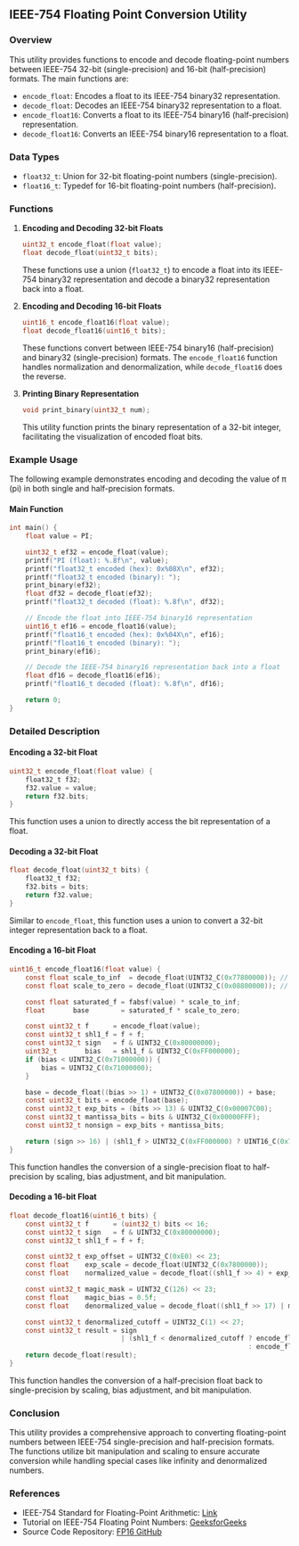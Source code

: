 ## IEEE-754 Floating Point Conversion Utility

### Overview
This utility provides functions to encode and decode floating-point numbers between IEEE-754 32-bit (single-precision) and 16-bit (half-precision) formats. The main functions are:
- `encode_float`: Encodes a float to its IEEE-754 binary32 representation.
- `decode_float`: Decodes an IEEE-754 binary32 representation to a float.
- `encode_float16`: Converts a float to its IEEE-754 binary16 (half-precision) representation.
- `decode_float16`: Converts an IEEE-754 binary16 representation to a float.

### Data Types
- `float32_t`: Union for 32-bit floating-point numbers (single-precision).
- `float16_t`: Typedef for 16-bit floating-point numbers (half-precision).

### Functions
1. **Encoding and Decoding 32-bit Floats**
   ```c
   uint32_t encode_float(float value);
   float decode_float(uint32_t bits);
   ```

   These functions use a union (`float32_t`) to encode a float into its IEEE-754 binary32 representation and decode a binary32 representation back into a float.

2. **Encoding and Decoding 16-bit Floats**
   ```c
   uint16_t encode_float16(float value);
   float decode_float16(uint16_t bits);
   ```

   These functions convert between IEEE-754 binary16 (half-precision) and binary32 (single-precision) formats. The `encode_float16` function handles normalization and denormalization, while `decode_float16` does the reverse.

3. **Printing Binary Representation**
   ```c
   void print_binary(uint32_t num);
   ```

   This utility function prints the binary representation of a 32-bit integer, facilitating the visualization of encoded float bits.

### Example Usage
The following example demonstrates encoding and decoding the value of π (pi) in both single and half-precision formats.

#### Main Function
```c
int main() {
    float value = PI;

    uint32_t ef32 = encode_float(value);
    printf("PI (float): %.8f\n", value);
    printf("float32_t encoded (hex): 0x%08X\n", ef32);
    printf("float32_t encoded (binary): ");
    print_binary(ef32);
    float df32 = decode_float(ef32);
    printf("float32_t decoded (float): %.8f\n", df32);

    // Encode the float into IEEE-754 binary16 representation
    uint16_t ef16 = encode_float16(value);
    printf("float16_t encoded (hex): 0x%04X\n", ef16);
    printf("float16_t encoded (binary): ");
    print_binary(ef16);

    // Decode the IEEE-754 binary16 representation back into a float
    float df16 = decode_float16(ef16);
    printf("float16_t decoded (float): %.8f\n", df16);

    return 0;
}
```

### Detailed Description

#### Encoding a 32-bit Float
```c
uint32_t encode_float(float value) {
    float32_t f32;
    f32.value = value;
    return f32.bits;
}
```
This function uses a union to directly access the bit representation of a float.

#### Decoding a 32-bit Float
```c
float decode_float(uint32_t bits) {
    float32_t f32;
    f32.bits = bits;
    return f32.value;
}
```
Similar to `encode_float`, this function uses a union to convert a 32-bit integer representation back to a float.

#### Encoding a 16-bit Float
```c
uint16_t encode_float16(float value) {
    const float scale_to_inf  = decode_float(UINT32_C(0x77800000)); // Upper bound
    const float scale_to_zero = decode_float(UINT32_C(0x08800000)); // Lower bound

    const float saturated_f = fabsf(value) * scale_to_inf;
    float       base        = saturated_f * scale_to_zero;

    const uint32_t f      = encode_float(value);
    const uint32_t shl1_f = f + f;
    const uint32_t sign   = f & UINT32_C(0x80000000);
    uint32_t       bias   = shl1_f & UINT32_C(0xFF000000);
    if (bias < UINT32_C(0x71000000)) {
        bias = UINT32_C(0x71000000);
    }

    base = decode_float((bias >> 1) + UINT32_C(0x07800000)) + base;
    const uint32_t bits = encode_float(base);
    const uint32_t exp_bits = (bits >> 13) & UINT32_C(0x00007C00);
    const uint32_t mantissa_bits = bits & UINT32_C(0x00000FFF);
    const uint32_t nonsign = exp_bits + mantissa_bits;

    return (sign >> 16) | (shl1_f > UINT32_C(0xFF000000) ? UINT16_C(0x7E00) : nonsign);
}
```
This function handles the conversion of a single-precision float to half-precision by scaling, bias adjustment, and bit manipulation.

#### Decoding a 16-bit Float
```c
float decode_float16(uint16_t bits) {
    const uint32_t f      = (uint32_t) bits << 16;
    const uint32_t sign   = f & UINT32_C(0x80000000);
    const uint32_t shl1_f = f + f;

    const uint32_t exp_offset = UINT32_C(0xE0) << 23;
    const float    exp_scale = decode_float(UINT32_C(0x7800000));
    const float    normalized_value = decode_float((shl1_f >> 4) + exp_offset) * exp_scale;

    const uint32_t magic_mask = UINT32_C(126) << 23;
    const float    magic_bias = 0.5f;
    const float    denormalized_value = decode_float((shl1_f >> 17) | magic_mask) - magic_bias;

    const uint32_t denormalized_cutoff = UINT32_C(1) << 27;
    const uint32_t result = sign
                            | (shl1_f < denormalized_cutoff ? encode_float(denormalized_value)
                                                            : encode_float(normalized_value));
    return decode_float(result);
}
```
This function handles the conversion of a half-precision float back to single-precision by scaling, bias adjustment, and bit manipulation.

### Conclusion
This utility provides a comprehensive approach to converting floating-point numbers between IEEE-754 single-precision and half-precision formats. The functions utilize bit manipulation and scaling to ensure accurate conversion while handling special cases like infinity and denormalized numbers.

### References
- IEEE-754 Standard for Floating-Point Arithmetic: [Link](https://ieeexplore.ieee.org/document/8766229)
- Tutorial on IEEE-754 Floating Point Numbers: [GeeksforGeeks](https://www.geeksforgeeks.org/ieee-standard-754-floating-point-numbers/)
- Source Code Repository: [FP16 GitHub](https://github.com/Maratyszcza/FP16)
